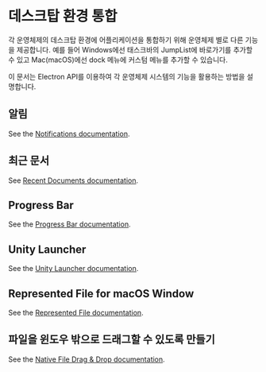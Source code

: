 # 데스크탑 환경 통합

각 운영체제의 데스크탑 환경에 어플리케이션을 통합하기 위해 운영체제 별로 다른 기능을 제공합니다. 예를 들어 Windows에선 태스크바의 JumpList에 바로가기를 추가할 수 있고 Mac(macOS)에선 dock 메뉴에 커스텀 메뉴를 추가할 수 있습니다.

이 문서는 Electron API를 이용하여 각 운영체제 시스템의 기능을 활용하는 방법을 설명합니다.

## 알림

See the [Notifications documentation](notifications.md).

## 최근 문서

See [Recent Documents documentation](recent-documents.md).

## Progress Bar

See the [Progress Bar documentation](progress-bar.md).

## Unity Launcher

See the [Unity Launcher documentation](https://help.ubuntu.com/community/UnityLaunchersAndDesktopFiles#Adding_shortcuts_to_a_launcher).

## Represented File for macOS Window

See the [Represented File documentation](represented-file.md).

## 파일을 윈도우 밖으로 드래그할 수 있도록 만들기

See the [Native File Drag & Drop documentation](native-file-drag-drop.md).
